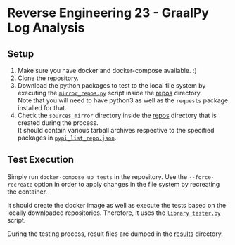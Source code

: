 # Reverse Engineering 23 - GraalPy Log Analysis

## Setup
1. Make sure you have docker and docker-compose available. :)
2. Clone the repository.
3. Download the python packages to test to the local file system by executing the [`mirror_repos.py`](./repos/mirror_repos.py) script inside the [repos](./repos) directory.<br>
Note that you will need to have python3 as well as the `requests` package installed for that.
4. Check the `sources_mirror` directory inside the [repos](./repos) directory that is created during the process.<br>
It should contain various tarball archives respective to the specified packages in [`pypi_list_repo.json`](./repos/pypi_list_repo.json).

## Test Execution
Simply run `docker-compose up tests` in the repository.
Use the `--force-recreate` option in order to apply changes in the file system by recreating the container.

It should create the docker image as well as execute the tests based on the locally downloaded repositories.
Therefore, it uses the [`library_tester.py`](./tests/library_tester.py) script.

During the testing process, result files are dumped in the [results](./results) directory.

